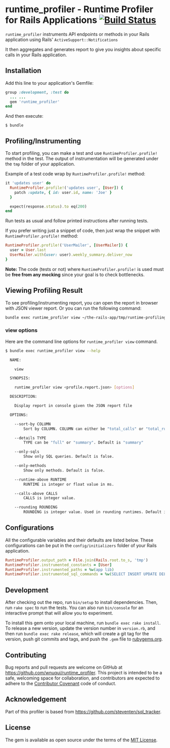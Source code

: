 # runtime_profiler - Runtime Profiler for Rails Applications [![Build Status](https://wnuqui.semaphoreci.com/badges/runtime_profiler/branches/master.svg?style=shields)](https://wnuqui.semaphoreci.com/projects/runtime_profiler)

`runtime_profiler` instruments API endpoints or methods in your Rails application using Rails' `ActiveSupport::Notifications`

It then aggregates and generates report to give you insights about specific calls in your Rails application.

## Installation

Add this line to your application's Gemfile:

```ruby
group :development, :test do
  ... ...
  gem 'runtime_profiler'
end
```

And then execute:

    $ bundle

## Profiling/Instrumenting

To start profiling, you can make a test and use `RuntimeProfiler.profile!` method in the test. The output of instrumentation will be generated under the `tmp` folder of your application.

Example of a test code wrap by `RuntimeProfiler.profile!` method:
```ruby
it 'updates user' do
  RuntimeProfiler.profile!('updates user', [User]) {
    patch :update, { id: user.id, name: 'Joe' }
  }

  expect(response.status).to eq(200)
end
```

Run tests as usual and follow printed instructions after running tests.

If you prefer writing just a snippet of code, then just wrap the snippet with `RuntimeProfiler.profile!` method:
```ruby
RuntimeProfiler.profile!('UserMailer', [UserMailer]) {
  user = User.last
  UserMailer.with(user: user).weekly_summary.deliver_now
}
```

**Note:** The code (tests or not) where `RuntimeProfiler.profile!` is used must be **free from any mocking** since your goal is to check bottlenecks.

## Viewing Profiling Result

To see profiling/instrumenting report, you can open the report in browser with JSON viewer report. Or you can run the following command:

```bash
bundle exec runtime_profiler view ~/the-rails-app/tmp/runtime-profiling-51079-1521371428.json
```

### view options

Here are the command line options for `runtime_profiler view` command.

```bash
$ bundle exec runtime_profiler view --help

  NAME:

    view

  SYNOPSIS:

    runtime_profiler view <profile.report.json> [options]

  DESCRIPTION:

    Display report in console given the JSON report file

  OPTIONS:

    --sort-by COLUMN
        Sort by COLUMN. COLUMN can either be "total_calls" or "total_runtime". Default is "total_runtime".

    --details TYPE
        TYPE can be "full" or "summary". Default is "summary"

    --only-sqls
        Show only SQL queries. Default is false.

    --only-methods
        Show only methods. Default is false.

    --runtime-above RUNTIME
        RUNTIME is integer or float value in ms.

    --calls-above CALLS
        CALLS is integer value.

    --rounding ROUNDING
        ROUNDING is integer value. Used in rounding runtimes. Default is 4.
```

## Configurations

All the configurable variables and their defaults are listed below. These configurations can be put in the `config/initializers` folder of your Rails application.
```ruby
RuntimeProfiler.output_path = File.join(Rails.root.to_s, 'tmp')
RuntimeProfiler.instrumented_constants = [User]
RuntimeProfiler.instrumented_paths = %w(app lib)
RuntimeProfiler.instrumented_sql_commands = %w(SELECT INSERT UPDATE DELETE)
```

## Development

After checking out the repo, run `bin/setup` to install dependencies. Then, run `rake spec` to run the tests. You can also run `bin/console` for an interactive prompt that will allow you to experiment.

To install this gem onto your local machine, run `bundle exec rake install`. To release a new version, update the version number in `version.rb`, and then run `bundle exec rake release`, which will create a git tag for the version, push git commits and tags, and push the `.gem` file to [rubygems.org](https://rubygems.org).

## Contributing

Bug reports and pull requests are welcome on GitHub at https://github.com/wnuqui/runtime_profiler. This project is intended to be a safe, welcoming space for collaboration, and contributors are expected to adhere to the [Contributor Covenant](http://contributor-covenant.org) code of conduct.

## Acknowledgement

Part of this profiler is based from https://github.com/steventen/sql_tracker.

## License

The gem is available as open source under the terms of the [MIT License](http://opensource.org/licenses/MIT).